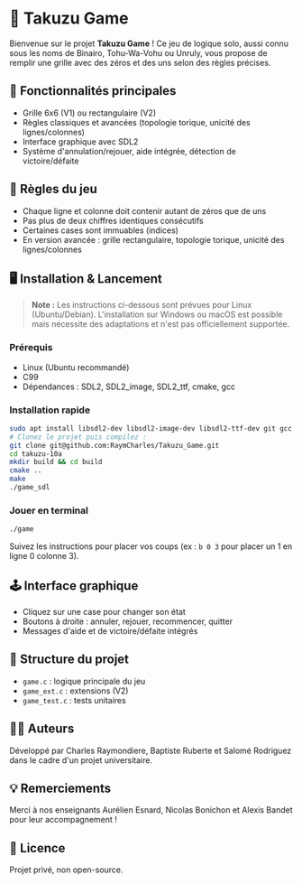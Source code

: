 # 🧩 Takuzu Game

Bienvenue sur le projet **Takuzu Game** ! Ce jeu de logique solo, aussi connu sous les noms de Binairo, Tohu-Wa-Vohu ou Unruly, vous propose de remplir une grille avec des zéros et des uns selon des règles précises. 

## 🚀 Fonctionnalités principales
- Grille 6x6 (V1) ou rectangulaire (V2)
- Règles classiques et avancées (topologie torique, unicité des lignes/colonnes)
- Interface graphique avec SDL2
- Système d'annulation/rejouer, aide intégrée, détection de victoire/défaite

## 📜 Règles du jeu
- Chaque ligne et colonne doit contenir autant de zéros que de uns
- Pas plus de deux chiffres identiques consécutifs
- Certaines cases sont immuables (indices)
- En version avancée : grille rectangulaire, topologie torique, unicité des lignes/colonnes

## 🖥️ Installation & Lancement
> **Note :** Les instructions ci-dessous sont prévues pour Linux (Ubuntu/Debian). L'installation sur Windows ou macOS est possible mais nécessite des adaptations et n'est pas officiellement supportée.
### Prérequis
- Linux (Ubuntu recommandé)
- C99
- Dépendances : SDL2, SDL2_image, SDL2_ttf, cmake, gcc

### Installation rapide
```bash
sudo apt install libsdl2-dev libsdl2-image-dev libsdl2-ttf-dev git gcc cmake
# Clonez le projet puis compilez :
git clone git@github.com:RaymCharles/Takuzu_Game.git
cd takuzu-10a
mkdir build && cd build
cmake ..
make
./game_sdl
```

### Jouer en terminal
```bash
./game
```
Suivez les instructions pour placer vos coups (ex : `b 0 3` pour placer un 1 en ligne 0 colonne 3).

## 🕹️ Interface graphique
- Cliquez sur une case pour changer son état
- Boutons à droite : annuler, rejouer, recommencer, quitter
- Messages d'aide et de victoire/défaite intégrés

## 📂 Structure du projet
- `game.c` : logique principale du jeu
- `game_ext.c` : extensions (V2)
- `game_test.c` : tests unitaires

## 👨‍💻 Auteurs
Développé par Charles Raymondiere, Baptiste Ruberte et Salomé Rodriguez dans le cadre d'un projet universitaire.

## 💡 Remerciements
Merci à nos enseignants Aurélien Esnard, Nicolas Bonichon et Alexis Bandet pour leur accompagnement !

## 🛑 Licence
Projet privé, non open-source.
